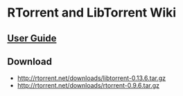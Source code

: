 RTorrent and LibTorrent Wiki
============================

[User Guide](https://github.com/rakshasa/rtorrent/wiki/User-Guide)
--------

Download
--------

* http://rtorrent.net/downloads/libtorrent-0.13.6.tar.gz
* http://rtorrent.net/downloads/rtorrent-0.9.6.tar.gz
